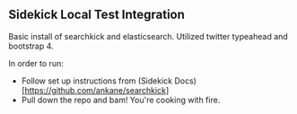 ## Sidekick Local Test Integration

Basic install of searchkick and elasticsearch. Utilized twitter typeahead and bootstrap 4.

In order to run:
* Follow set up instructions from (Sidekick Docs)[https://github.com/ankane/searchkick]
* Pull down the repo and bam! You're cooking with fire.
